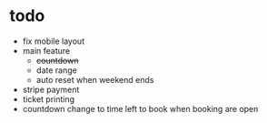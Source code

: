 # todo
- fix mobile layout
- main feature
  - ~~countdown~~
  - date range
  - auto reset when weekend ends
- stripe payment
- ticket printing
- countdown change to time left to book when booking are open